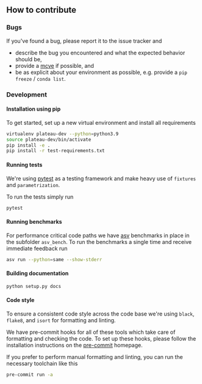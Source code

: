 ## How to contribute

### Bugs

If you've found a bug, please report it to the issue tracker and

* describe the bug you encountered and what the expected behavior should be,
* provide a [mcve](https://stackoverflow.com/help/mcve) if possible, and
* be as explicit about your environment as possible, e.g. provide a `pip freeze` / `conda list`.

### Development

#### Installation using pip

To get started, set up a new virtual environment and install all requirements

```bash
virtualenv plateau-dev --python=python3.9
source plateau-dev/bin/activate
pip install -e .
pip install -r test-requirements.txt
```

#### Running tests

We're using [pytest](https://pytest.org) as a testing framework and make heavy use of
`fixtures` and `parametrization`.

To run the tests simply run

```bash
pytest
```

#### Running benchmarks

For performance critical code paths we have [asv](https://pre-commit.com) benchmarks in place in
the subfolder `asv_bench`.
To run the benchmarks a single time and receive immediate feedback run

```bash
asv run --python=same --show-stderr
```

#### Building documentation
```bash
python setup.py docs
```

#### Code style

To ensure a consistent code style across the code base we're using `black`, `flake8`,
and `isort` for formatting and linting.

We have pre-commit hooks for all of these tools which take care of formatting
and checking the code. To set up these hooks, please follow the installation
instructions on the [pre-commit](https://pre-commit.com) homepage.

If you prefer to perform manual formatting and linting, you can run the necessary
toolchain like this

```bash
pre-commit run -a
```
